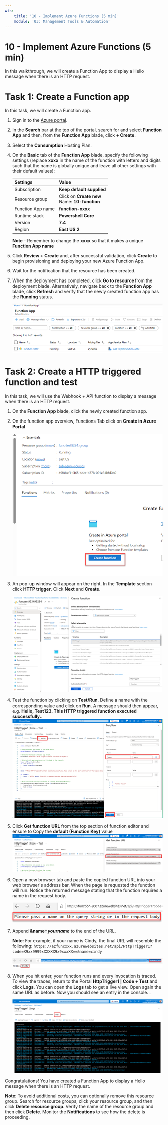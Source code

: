 ```yaml
---
wts:
    title: '10 - Implement Azure Functions (5 min)'
    module: '03: Management Tools & Automation'
---
```

# 10 - Implement Azure Functions (5 min)

In this walkthrough, we will create a Function App to display a Hello message when there is an HTTP request. 

# Task 1: Create a Function app 

In this task, we will create a Function app.

1. Sign in to the [Azure portal](https://portal.azure.com).

2. In the **Search** bar at the top of the portal, search for and select **Function App** and then, from the **Function App** blade, click **+ Create**.

3. Select the **Consumption** Hosting Plan. 

4. On the **Basic** tab of the **Function App** blade, specify the following settings (replace **xxxx** in the name of the function with letters and digits such that the name is globally unique and leave all other settings with their default values): 

    | Settings | Value |
    | -- | --|
    | Subscription | **Keep default supplied** |
    | Resource group | Click on **Create new** <br /> Name: **10-function** |
    | Function App name | **function-xxxx** |
    | Runtime stack | **Powershell Core** |
    | Version | **7.4** |
    | Region | **East US 2** |

    **Note** - Remember to change the **xxxx** so that it makes a unique **Function App name**

5. Click **Review + Create** and, after successful validation, click **Create** to begin provisioning and deploying your new Azure Function App.

6. Wait for the notification that the resource has been created.

7. When the deployment has completed, click **Go to resource** from the deployment blade. Alternatively, navigate back to the **Function App** blade, click **Refresh** and verify that the newly created function app has the **Running** status. 

    ![Screenshot of the Function App page with the new Function app.](../images/M03-1001.png)

# Task 2: Create a HTTP triggered function and test

In this task, we will use the Webhook + API function to display a message when there is an HTTP request. 

1. On the **Function App** blade, click the newly created function app. 

2. On the function app overview, Functions Tab click on **Create in Azure Portal**

    ![Screenshot of the choose a development environment step in the azure functions for dot net getting started pane inside Azure portal. The display elements for creating a new in-portal function are highlighted. The highlighted elements are expand the function app, add new function, in-portal, and the continue button.](../images/M03-1009.png)

3. An pop-up window will appear on the right. In the **Template** section click **HTTP trigger**. Click **Next** and **Create**. 

    ![Screenshot of the create a function step in the azure functions for dot net getting started pane inside Azure portal. The HTTP trigger card is highlighted to illustrate the display elements used to add a new webhook to an Azure function.](../images/M03-1010.png)

4. Test the function by clicking on **Test/Run**. Define a name with the corresponding value and click on **Run**. A message should then appear, e.g. **Hello, Test123. This HTTP triggered function executed successfully.**.  
       ![Test-Run](../images/M03-1011.png)

5. Click **Get function URL** from the top section of function editor and ensure to Copy the **default (Function Key)** value
   ![Get-Function-Key](../images/M03-1012.png)

6. Open a new browser tab and paste the copied function URL into your web browser's address bar. When the page is requested the function will run. Notice the returned message stating that the function requires a name in the request body.

    ![Screenshot of the please provide a name message.](../images/M03-1006.png)

7.  Append **&name=*yourname*** to the end of the URL.

    **Note**: For example, if your name is Cindy, the final URL will resemble the following: `https://azfuncxxx.azurewebsites.net/api/HttpTrigger1?code=X9xx9999xXXXXX9x9xxxXX==&name=cindy`

    ![Screenshot of a highlighted function URL and an appended example user name in the address bar of a web browser. The hello message and user name are also highlighted to illustrate the output of the function in the main browser window.](../images/M03-1007.png)

8.  When you hit enter, your function runs and every invocation is traced. To view the traces, return to the Portal **HttpTrigger1 \| Code + Test** and click **Logs**. You can open the **Logs** tab to get a live view. Open again the same URL as before. Now you should see an entry in the console. .

    ![Screenshot of a trace information log resulting from running the function inside the function editor in Azure portal.](../images/M03-1013.png) 

Congratulations! You have created a Function App to display a Hello message when there is an HTTP request.  

**Note**: To avoid additional costs, you can optionally remove this resource group. Search for resource groups, click your resource group, and then click **Delete resource group**. Verify the name of the resource group and then click **Delete**. Monitor the **Notifications** to see how the delete is proceeding.
